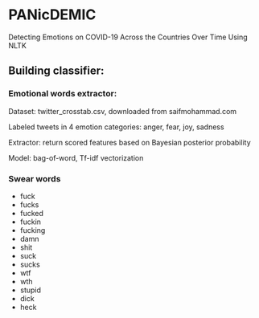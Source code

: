 # PANicDEMIC
Detecting Emotions on COVID-19 Across the Countries Over Time Using NLTK

## Building classifier:
### Emotional words extractor:
Dataset:
twitter_crosstab.csv, downloaded from saifmohammad.com

Labeled tweets in 4 emotion categories: anger, fear, joy, sadness

Extractor: return scored features based on Bayesian posterior probability

Model: bag-of-word, Tf-idf vectorization

### Swear words
* fuck
* fucks
* fucked
* fuckin
* fucking
* damn
* shit
* suck
* sucks
* wtf
* wth
* stupid
* dick
* heck
